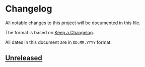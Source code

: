# Changelog

All notable changes to this project will be documented in this file.

The format is based on [Keep a Changelog](https://keepachangelog.com/en/1.0.0/).

All dates in this document are in `DD.MM.YYYY` format.

## [Unreleased]

[Unreleased]: https://github.com/tano-systems/luci-app-tn-swupdate/tree/master
